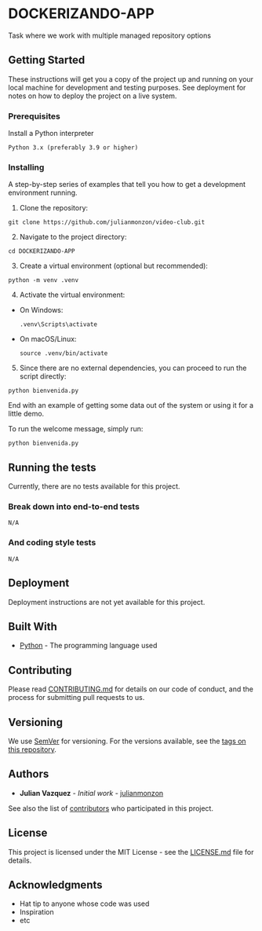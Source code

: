 # DOCKERIZANDO-APP

Task where we work with multiple managed repository options

## Getting Started

These instructions will get you a copy of the project up and running on your local machine for development and testing purposes. See deployment for notes on how to deploy the project on a live system.

### Prerequisites

Install a Python interpreter

```
Python 3.x (preferably 3.9 or higher)
```

### Installing

A step-by-step series of examples that tell you how to get a development environment running.

1. Clone the repository:

```
git clone https://github.com/julianmonzon/video-club.git
```

2. Navigate to the project directory:

```
cd DOCKERIZANDO-APP
```

3. Create a virtual environment (optional but recommended):

```
python -m venv .venv
```

4. Activate the virtual environment:

- On Windows:
  ```
  .venv\Scripts\activate
  ```
- On macOS/Linux:
  ```
  source .venv/bin/activate
  ```

5. Since there are no external dependencies, you can proceed to run the script directly:

```
python bienvenida.py
```

End with an example of getting some data out of the system or using it for a little demo.

To run the welcome message, simply run:

```
python bienvenida.py
```

## Running the tests

Currently, there are no tests available for this project.

### Break down into end-to-end tests

```
N/A
```

### And coding style tests

```
N/A
```

## Deployment

Deployment instructions are not yet available for this project.

## Built With

* [Python](https://www.python.org/) - The programming language used

## Contributing

Please read [CONTRIBUTING.md](CONTRIBUTING.md) for details on our code of conduct, and the process for submitting pull requests to us.

## Versioning

We use [SemVer](http://semver.org/) for versioning. For the versions available, see the [tags on this repository](https://github.com/your/project/tags).

## Authors

* **Julian Vazquez** - *Initial work* - [julianmonzon](https://github.com/julianmonzon)

See also the list of [contributors](https://github.com/your/project/contributors) who participated in this project.

## License

This project is licensed under the MIT License - see the [LICENSE.md](LICENSE.md) file for details.

## Acknowledgments

* Hat tip to anyone whose code was used
* Inspiration
* etc
